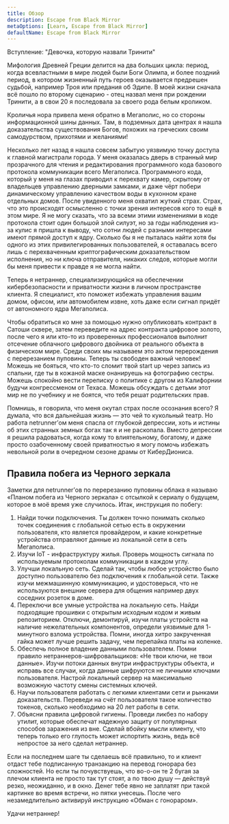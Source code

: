 ```yaml
---
title: Обзор
description: Escape from Black Mirror
metaOptions: [Learn, Escape from Black Mirror]
defaultName: Escape from Black Mirror
---
```


<RoboAcademyText fWeight="500">
  Вступление: "Девочка, которую назвали Тринити"
</RoboAcademyText>

Мифология Древней Греции делится на два больших цикла: период, когда всевластными в мире людей были Боги Олимпа, и более поздний период, в котором жизненный путь героев оказывается предрешен судьбой, например Троя или предания об Эдипе. В моей жизни сначала всё пошло по второму сценарию - отец назвал меня при рождении Тринити, а в свои 20 я последовала за своего рода белым кроликом.

<LessonImages imageClasses="mb"  src='escape-from-black-mirror/Olympus_Troy_The_Tales_of_Oedipus.png' alt="Olympus Troy The Tales of Oedipus" />

Кроличья нора привела меня обратно в Мегаполис, но со стороны информационной шины данных. Там, в подземных дата центрах я нашла доказательства существования Богов, похожих на греческих своим самодурством, прихотями и желаниями!

<LessonImages imageClasses="mb"  src='escape-from-black-mirror/Gods-datacenter.png' alt="Gods datacenter" />

Несколько лет назад я нашла совсем забытую уязвимую точку доступа к главной магистрали города. У меня оказалась дверь в странный мир прозрачного для чтения и редактирования программного кода базового протокола коммуникации всего Мегаполиса. Программного кода, который у меня на глазах приводил к перехвату камер, скрытому от владельцев управлению дверными замками, и даже чёрт побери динамическому управлению качеством воды в кухонном кране отдельных домов. После увиденного меня охватил жуткий страх. Страх, что это происходят осмысленно с точки зрения интересов кого то ещё в этом мире. Я не могу сказать, что за всеми этими изменениями в коде протокола стоит один большой злой силуэт, но за годы наблюдения из-за кулис я пришла к выводу, что сотни людей с разными интересами имеют прямой доступ к ядру. Сколько бы я не пыталась найти хотя бы одного из этих привилегированных пользователей, я оставалась всего лишь с перехваченным криптографическим доказательством исполнения, но ни ключа отправителя, никаких следов, которые могли бы меня привести к правде я не могла найти.

<LessonImages imageClasses="mb"  src='escape-from-black-mirror/hacking.png' alt="Gods hackers stayed in circle" />


Теперь я нетраннер, специализирующийся на обеспечении кибербезопасности и приватности жизни в личном пространстве клиента. Я специалист, кто поможет избежать управления вашим домом, офисом, или автомобилем извне, хоть даже если сигнал придёт от автономного ядра Мегаполиса.


<LessonImages imageClasses="mb"  src='escape-from-black-mirror/Trinnity.png' alt="Trinity in underground datacenter" />

Чтобы обратиться ко мне за помощью нужно опубликовать контракт в Сатоши сквере, затем переведите на адрес контракта цифровое золото, после чего я или кто-то из проверенных профессионалов выполнит отсечение облачного цифрового двойника от реального объекта в физическом мире. Среди своих мы называем это актом перерождения с перерезанием пуповины. Теперь ты свободен важный человек! Можешь не бояться, что кто-то сломит твой start up через запись из спальни, где ты в кожаной маске онанируешь на фотографию сестры. Можешь спокойно вести переписку о политике с другом из Калифорнии будучи конгрессменом от Техаса. Можешь обсуждать с детьми этот мир не по учебнику и не боятся, что тебя решат родительских прав.

Помнишь, я говорила, что меня окутал страх после осознания всего? Я думала, что вся дальнейшая жизнь — это чей то кукольный театр. Но работа netrunner’ом меня спасла от глубокой депрессии, хоть и истины об этих странных земных богах так я и не раскопала.  Вместо депрессии я решила радоваться, когда кому то влиятельному, богатому, и даже просто озабоченному своей приватностью я могу помочь избежать невольной роли в очередном сезоне драмы от КиберДиониса.

## Правила побега из Черного зеркала

<LessonImages imageClasses="mb"  src='escape-from-black-mirror/BlackMirror-02.png' alt="Escape from Black Mirror symbol" />

Заметки для netrunner’ов по перерезанию пуповины облака я называю «Планом побега из Черного зеркала» с отсылкой к сериалу о будущем, которое в моё время уже случилось. Итак, инструкция по побегу:

1. Найди точки подключения. Ты должен точно понимать сколько точек соединения с глобальной сетью есть в окружении пользователя, кто является провайдером, и какие конкретные устройства отправляют данные из локальной сети в сеть Мегаполиса.
2. Изучи IoT - инфраструктуру жилья. Проверь мощность сигнала по используемым протоколам коммуникации в каждом углу.
3. Улучши локальную сеть. Сделай так, чтобы любое устройство было доступно пользователю без подключения к глобальной сети. Также изучи межмашинную коммуникацию, и удостоверься, что не используются внешние сервера для общения например двух соседних розеток в доме.
4. Переключи все умные устройства на локальную сеть. Найди подходящие прошивки с открытым исходным кодом и живым репозиторием. Отключи, демонтируй, изучи платы устройств на наличие нежелательных компонентов, определи уязвимые для 1- минутного взлома устройства. Помни, иногда хитро закрученная гайка может лучше решить задачу, чем перепайка платы на коленке.
5. Обеспечь полное владение данными пользователем. Помни правило нетраннеров-шифровальщиков: «Не твои ключи, не твои данные». Изучи потоки данных внутри инфраструктуры объекта, и исправь все случаи, когда данные шифруются не личными ключами пользователя. Настрой локальный сервер на максимально возможную частоту смены системных ключей.
6. Научи пользователя работать с легкими клиентами сети и рынками доказательств. Переведи на счёт пользователя такое количество токенов, сколько необходимо на 20 лет работы в сети.
7. Объясни правила цифровой гигиены. Проведи ликбез по набору утилит, которые обеспечат надежную защиту от популярных способов заражения из вне. Сделай вбойку мысли клиенту, что теперь только его глупость может испортить жизнь, ведь всё непростое за него сделал нетраннер.

Если на последнем шаге ты сделаешь всё правильно, то и клиент отдаст тебе  подписанную транзакцию на перевод гонорара без сложностей. Но если ты почувствуешь, что во-о-он те 2 бугая за плечом клиента не просто так тут стоят, а по твою душу — действуй резко, неожиданно, и в окно. Денег тебе явно не заплатят при такой картинке во время встречи, но пятки унесешь.  После чего незамедлительно активируй инструкцию «Обман с гонораром».

<RoboAcademyText>
  Удачи нетраннер!
</RoboAcademyText>